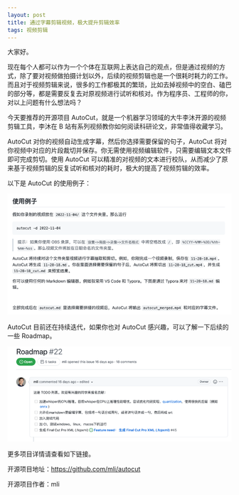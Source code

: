 ```yaml
---
layout: post
title: 通过字幕剪辑视频，极大提升剪辑效率
tags: 视频剪辑
---
```


大家好。

现在每个人都可以作为一个个体在互联网上表达自己的观点，但是通过视频的方式，除了要对视频做拍摄计划以外，后续的视频剪辑也是一个很耗时耗力的工作。而且对于视频剪辑来说，很多的工作都极其的繁琐，比如去掉视频中的空白、磕巴的部分等，都是需要反复去对原视频进行试听和核对。作为程序员、工程师的你，对以上问题有什么想法吗？

今天要推荐的开源项目 AutoCut，就是一个机器学习领域的大牛李沐开源的视频剪辑工具，李沐在 B 站有系列视频教你如何阅读科研论文，非常值得收藏学习。

AutoCut 对你的视频自动生成字幕，然后你选择需要保留的句子，AutoCut 将对你视频中对应的片段裁切并保存。你无需使用视频编辑软件，只需要编辑文本文件即可完成剪切。使用 AutoCut 可以精准的对视频的文本进行校队，从而减少了原来基于视频剪辑的反复试听和核对的耗时，极大的提高了视频剪辑的效率。

以下是 AutoCut 的使用例子：

![image-20221127204355231](https://raw.githubusercontent.com/ZhuPeng/pic/master/images/compress_image-20221127204355231.png)

AutoCut 目前还在持续迭代，如果你也对 AutoCut 感兴趣，可以了解一下后续的一些 Roadmap。

![image-20221127204502026](https://raw.githubusercontent.com/ZhuPeng/pic/master/images/compress_image-20221127204502026.png)

更多项目详情请查看如下链接。

开源项目地址：https://github.com/mli/autocut

开源项目作者：mli